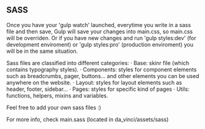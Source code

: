 SASS
----

Once you have your 'gulp watch' launched, everytime you write in a sass file
and then save, Gulp will save your changes into main.css, so main.css will be
overriden. Or if you have new changes and run 'gulp styles:dev' (for
development enviroment) or 'gulp styles:pro' (production enviroment)
you will be in the same situation.

Sass files are classified into different categories:
· Base: skinr file (which contains typography styles).
· Components: styles for component elements such as breadcrumbs, pager,
buttons... and other elements you can be used anywhere on the website.
· Layout: styles for layout elements such as header, footer, sidebar...
· Pages: styles for specific kind of pages
· Utils: functions, helpers, mixins and variables.

Feel free to add your own sass files :)

For more info, check main.sass (located in da_vinci/assets/sass)
